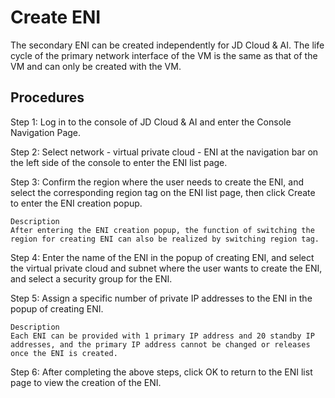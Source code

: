 # Create ENI

The secondary ENI can be created independently for JD Cloud & AI. The life cycle of the primary network interface of the VM is the same as that of the VM and can only be created with the VM.

## Procedures
Step 1: Log in to the console of JD Cloud & AI and enter the Console Navigation Page.

Step 2: Select network - virtual private cloud - ENI at the navigation bar on the left side of the console to enter the ENI list page.

Step 3: Confirm the region where the user needs to create the ENI, and select the corresponding region tag on the ENI list page, then click Create to enter the ENI creation popup.

	Description
	After entering the ENI creation popup, the function of switching the region for creating ENI can also be realized by switching region tag.

Step 4: Enter the name of the ENI in the popup of creating ENI, and select the virtual private cloud and subnet where the user wants to create the ENI, and select a security group for the ENI.

Step 5: Assign a specific number of private IP addresses to the ENI in the popup of creating ENI.

	Description
	Each ENI can be provided with 1 primary IP address and 20 standby IP addresses, and the primary IP address cannot be changed or releases once the ENI is created.

Step 6: After completing the above steps, click OK to return to the ENI list page to view the creation of the ENI.


